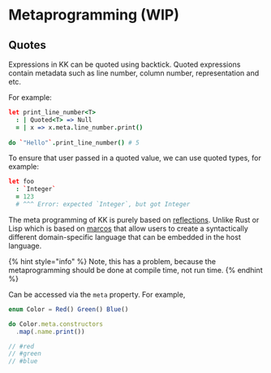 # Metaprogramming \(WIP\)

## Quotes

Expressions in KK can be quoted using backtick. Quoted expressions contain metadata such as line number, column number, representation and etc. 

For example:

```coffeescript
let print_line_number<T>
  : | Quoted<T> => Null
  = | x => x.meta.line_number.print()
  
do `"Hello"`.print_line_number() # 5
```

To ensure that user passed in a quoted value, we can use quoted types, for example:

```coffeescript
let foo
  : `Integer` 
  = 123
  # ^^^ Error: expected `Integer`, but got Integer
```





The meta programming of KK is purely based on [reflections](https://en.wikipedia.org/wiki/Reflective_programming). Unlike Rust or Lisp which is based on [marcos](https://en.wikipedia.org/wiki/Macro_%28computer_science%29) that allow users to create a syntactically different domain-specific language that can be embedded in the host language.

{% hint style="info" %}
Note, this has a problem, because the metaprogramming should be done at compile time, not run time.
{% endhint %}

  
Can be accessed via the `meta` property. For example,

```typescript
enum Color = Red() Green() Blue()

do Color.meta.constructors
  .map(.name.print())

// #red
// #green
// #blue
```


